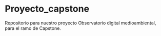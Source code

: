 # Proyecto_capstone
Repositorio para nuestro proyecto Observatorio digital medioambiental, para el ramo de Capstone.

